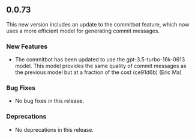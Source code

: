 ## 0.0.73

This new version includes an update to the commitbot feature, which now uses a more efficient model for generating commit messages.

### New Features

- The commitbot has been updated to use the gpt-3.5-turbo-16k-0613 model. This model provides the same quality of commit messages as the previous model but at a fraction of the cost (ce91d6b) (Eric Ma)

### Bug Fixes

- No bug fixes in this release.

### Deprecations

- No deprecations in this release.
